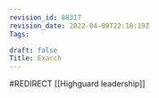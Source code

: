 ```yaml
---
revision_id: 88317
revision_date: 2022-04-09T22:18:19Z
Tags:

draft: false
Title: Exarch
---
```

#REDIRECT [[Highguard leadership]]